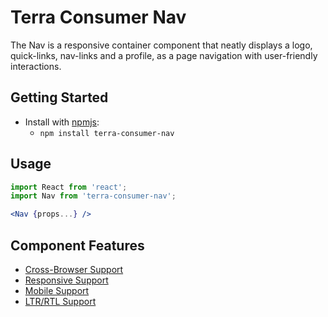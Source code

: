 # Terra Consumer Nav

The Nav is a responsive container component that neatly displays a logo, quick-links, nav-links and a profile, as a page navigation with user-friendly interactions.

## Getting Started

- Install with [npmjs](https://www.npmjs.com):
  - `npm install terra-consumer-nav`

## Usage

```jsx
import React from 'react';
import Nav from 'terra-consumer-nav';

<Nav {props...} />
```

## Component Features

<!-- Uncomment supported features.

 * [Internationalization Support](https://github.com/cerner/terra-core/wiki/Component-Features#internationalization-i18n-support)
 * [Localization Support](https://github.com/cerner/terra-core/wiki/Component-Features#localization-support)
 -->
 
 * [Cross-Browser Support](https://github.com/cerner/terra-core/wiki/Component-Features#cross-browser-support)
 * [Responsive Support](https://github.com/cerner/terra-core/wiki/Component-Features#responsive-support)
 * [Mobile Support](https://github.com/cerner/terra-core/wiki/Component-Features#mobile-support)
 * [LTR/RTL Support](https://github.com/cerner/terra-core/wiki/Component-Features#ltr--rtl-support)
